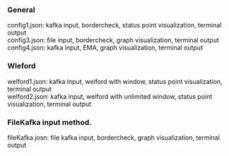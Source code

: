 ### General
config1.json: kafka input, bordercheck, status point visualization, terminal output <br>
config3.json: file input, bordercheck, graph visualization, terminal output <br>
config4.json: kafka input, EMA, graph visualization, terminal output

### Wleford
welford1.json: kafka input, welford with window, status point visualization, terminal output <br>
welford2.json: kafka input, welford with unlimited window, status point visualization, terminal output 

### FileKafka input method.
fileKafka.josn: file kafka input, bordercheck, graph visualization, terminal output
